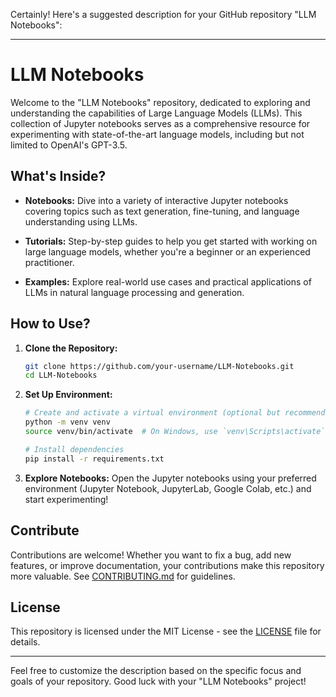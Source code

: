 Certainly! Here's a suggested description for your GitHub repository "LLM Notebooks":

---

# LLM Notebooks

Welcome to the "LLM Notebooks" repository, dedicated to exploring and understanding the capabilities of Large Language Models (LLMs). This collection of Jupyter notebooks serves as a comprehensive resource for experimenting with state-of-the-art language models, including but not limited to OpenAI's GPT-3.5.

## What's Inside?

- **Notebooks:** Dive into a variety of interactive Jupyter notebooks covering topics such as text generation, fine-tuning, and language understanding using LLMs.
  
- **Tutorials:** Step-by-step guides to help you get started with working on large language models, whether you're a beginner or an experienced practitioner.

- **Examples:** Explore real-world use cases and practical applications of LLMs in natural language processing and generation.

## How to Use?

1. **Clone the Repository:**
   ```bash
   git clone https://github.com/your-username/LLM-Notebooks.git
   cd LLM-Notebooks
   ```

2. **Set Up Environment:**
   ```bash
   # Create and activate a virtual environment (optional but recommended)
   python -m venv venv
   source venv/bin/activate  # On Windows, use `venv\Scripts\activate`

   # Install dependencies
   pip install -r requirements.txt
   ```

3. **Explore Notebooks:**
   Open the Jupyter notebooks using your preferred environment (Jupyter Notebook, JupyterLab, Google Colab, etc.) and start experimenting!

## Contribute

Contributions are welcome! Whether you want to fix a bug, add new features, or improve documentation, your contributions make this repository more valuable. See [CONTRIBUTING.md](CONTRIBUTING.md) for guidelines.

## License

This repository is licensed under the MIT License - see the [LICENSE](LICENSE) file for details.

---

Feel free to customize the description based on the specific focus and goals of your repository. Good luck with your "LLM Notebooks" project!